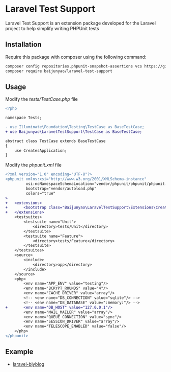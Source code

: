 # Laravel Test Support

Laravel Test Support is an extension package developed for the Laravel project to help simplify writing PHPUnit tests

## Installation

Require this package with composer using the following command:
```bash
composer config repositories.phpunit-snapshot-assertions vcs https://github.com/baijunyao/phpunit-snapshot-assertions
composer require baijunyao/laravel-test-support
```

## Usage

Modify the *tests/TestCase.php* file
```diff
<?php

namespace Tests;

- use Illuminate\Foundation\Testing\TestCase as BaseTestCase;
+ use Baijunyao\LaravelTestSupport\TestCase as BaseTestCase;

abstract class TestCase extends BaseTestCase
{
    use CreatesApplication;
}
```

Modify the *phpunit.xml*  file
```diff
<?xml version="1.0" encoding="UTF-8"?>
<phpunit xmlns:xsi="http://www.w3.org/2001/XMLSchema-instance"
         xsi:noNamespaceSchemaLocation="vendor/phpunit/phpunit/phpunit.xsd"
         bootstrap="vendor/autoload.php"
         colors="true"
>
+   <extensions>
+       <bootstrap class="Baijunyao\LaravelTestSupport\Extensions\CreateRandomDatabaseExtension"/>
+   </extensions>
    <testsuites>
        <testsuite name="Unit">
            <directory>tests/Unit</directory>
        </testsuite>
        <testsuite name="Feature">
            <directory>tests/Feature</directory>
        </testsuite>
    </testsuites>
    <source>
        <include>
            <directory>app</directory>
        </include>
    </source>
    <php>
        <env name="APP_ENV" value="testing"/>
        <env name="BCRYPT_ROUNDS" value="4"/>
        <env name="CACHE_DRIVER" value="array"/>
        <!-- <env name="DB_CONNECTION" value="sqlite"/> -->
        <!-- <env name="DB_DATABASE" value=":memory:"/> -->
+       <env name="DB_HOST" value="127.0.0.1"/>
        <env name="MAIL_MAILER" value="array"/>
        <env name="QUEUE_CONNECTION" value="sync"/>
        <env name="SESSION_DRIVER" value="array"/>
        <env name="TELESCOPE_ENABLED" value="false"/>
    </php>
</phpunit>

```
## Example
- [laravel-bjyblog](https://github.com/baijunyao/laravel-bjyblog/tree/master/tests)

